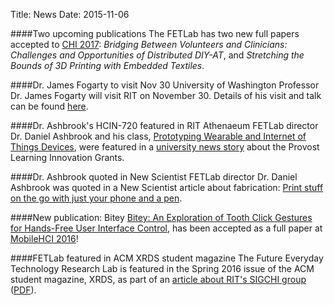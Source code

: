 Title: News
Date: 2015-11-06

####Two upcoming publications
The FETLab has two new full papers accepted to [CHI
2017](http://chi2017.acm.org): _Bridging Between Volunteers and
Clinicians: Challenges and Opportunities of Distributed DIY-AT_, and
_Stretching the Bounds of 3D Printing with Embedded Textiles_.

####Dr. James Fogarty to visit Nov 30
University of Washington Professor Dr. James Fogarty will visit RIT on
November 30. Details of his visit and talk can be found
[here](fogarty.html).

####Dr. Ashbrook's HCIN-720 featured in RIT Athenaeum
FETLab director Dr. Daniel Ashbrook and his class, [Prototyping
Wearable and Internet of Things Devices](/720), were featured in a
[university news
story](http://www.rit.edu/news/story.php?id=57479&source=athenaeum)
about the Provost Learning Innovation Grants.

####Dr. Ashbrook quoted in New Scientist
FETLab director Dr. Daniel Ashbrook was quoted in a New Scientist
article about fabrication: [Print stuff on the go with just your phone
and a
pen](https://www.newscientist.com/article/mg23230941-700-print-stuff-on-the-go-with-just-your-phone-and-a-pen/).

####New publication: Bitey
[Bitey: An Exploration of Tooth Click Gestures for Hands-Free User
Interface Control](#paper-10), has been accepted as a full paper at
[MobileHCI 2016](http://mobilehci.acm.org/2016)!

####FETLab featured in ACM XRDS student magazine
The Future Everyday Technology Research Lab is featured in the Spring
2016 issue of the ACM student magazine, XRDS, as part of an [article
about RIT's SIGCHI
group](http://dl.acm.org/citation.cfm?id=2912126.2893525)
([PDF](/files/p12-byrd.pdf)).

<!---
####New publication: Towards Augmented Fabrication
Our paper, [Towards Augmented Fabrication: Combining Fabricated
and Existing Objects](#paper-9), has been accepted as a Late-Breaking
Results paper for [CHI 2016](http://chi2016.acm.org)!

####Work with us
The FETLab is recruiting PhD students for Fall 2016! We're currently
working on a wide variety of projects in the area of improving the
ability of non-experts to use digital fabrication equipment such as 3D
printers, laser cutters, and computer-controlled milling machines.

We're looking for strongly motivated students with technical skills in
the areas of computer graphics, computer vision, mechatronics,
or robotics.

See [this page](/dan/prospective_students.html) for more information
on working with the FETLab.

####Tenure-track faculty hiring
The Information Sciences and Technologies department is hiring in HCI!
See [this page](/dan/faculty_search.html) for more information and to
find the link to apply.
-->
